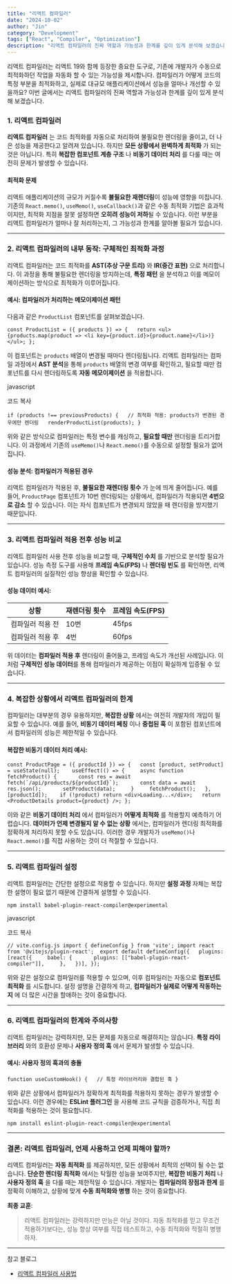 ```yaml
---
title: "리액트 컴파일러"
date: "2024-10-02"
author: "Jin"
category: "Development"
tags: ["React", "Compiler", "Optimization"]
description: "리액트 컴파일러의 진짜 역할과 가능성과 한계를 깊이 있게 분석해 보겠습니다."
---
```


리액트 컴파일러는 리액트 19와 함께 등장한 중요한 도구로, 기존에 개발자가 수동으로 최적화하던 작업을 자동화 할 수 있는 가능성을 제시합니다. 컴파일러가 어떻게 코드의 특정 부분을 최적화하고, 실제로 대규모 애플리케이션에서 성능을 얼마나 개선할 수 있을까요? 이번 글에서는 리액트 컴파일러의 진짜 역할과 가능성과 한계를 깊이 있게 분석해 보겠습니다.


### 1. 리액트 컴파일러

**리액트 컴파일러** 는 코드 최적화를 자동으로 처리하여 불필요한 렌더링을 줄이고, 더 나은 성능을 제공한다고 알려져 있습니다. 하지만 **모든 상황에서 완벽하게 최적화** 가 되는 것은 아닙니다. 특히 **복잡한 컴포넌트 계층 구조** 나 **비동기 데이터 처리** 를 다룰 때는 여전히 문제가 발생할 수 있습니다.

#### 최적화 문제

리액트 애플리케이션의 규모가 커질수록 **불필요한 재렌더링**이 성능에 영향을 미칩니다. 기존의 `React.memo()`, `useMemo()`, `useCallback()`과 같은 수동 최적화 기법은 효과적이지만, 최적화 지점을 잘못 설정하면 **오히려 성능이 저하**될 수 있습니다. 이런 부분을 리액트 컴파일러가 얼마나 잘 처리하는지, 그 가능성과 한계를 알아볼 필요가 있습니다.

---

### 2. 리액트 컴파일러의 내부 동작: 구체적인 최적화 과정

리액트 컴파일러는 코드 최적화를 **AST(추상 구문 트리)** 와 **IR(중간 표현)** 으로 처리합니다. 이 과정을 통해 불필요한 렌더링을 방지하는데, **특정 패턴** 을 분석하고 이를 메모이제이션하는 방식으로 최적화가 이루어집니다.

#### 예시: 컴파일러가 처리하는 메모이제이션 패턴

다음과 같은 `ProductList` 컴포넌트를 살펴보겠습니다.


`const ProductList = ({ products }) => {   return <ul>{products.map(product => <li key={product.id}>{product.name}</li>)}</ul>; };`

이 컴포넌트는 `products` 배열이 변경될 때마다 렌더링됩니다. 리액트 컴파일러는 컴파일 과정에서 **AST 분석**을 통해 `products` 배열의 변경 여부를 확인하고, 필요할 때만 컴포넌트를 다시 렌더링하도록 **자동 메모이제이션** 을 적용합니다.

javascript

코드 복사

`if (products !== previousProducts) {   // 최적화 적용: products가 변경된 경우에만 렌더링   renderProductList(products); }`

위와 같은 방식으로 컴파일러는 특정 변수를 캐싱하고, **필요할 때만** 렌더링을 트리거합니다. 이 과정에서 기존의 `useMemo()`나 `React.memo()`를 수동으로 설정할 필요가 없어집니다.

#### 성능 분석: 컴파일러가 적용된 경우

리액트 컴파일러가 적용된 후, **불필요한 재렌더링 횟수** 가 눈에 띄게 줄어듭니다. 예를 들어, `ProductPage` 컴포넌트가 10번 렌더링되는 상황에서, 컴파일러가 적용되면 **4번으로 감소** 할 수 있습니다. 이는 자식 컴포넌트가 변경되지 않았을 때 렌더링을 방지했기 때문입니다.

---

### 3. 리액트 컴파일러 적용 전후 성능 비교

리액트 컴파일러 사용 전후 성능을 비교할 때, **구체적인 수치** 를 기반으로 분석할 필요가 있습니다. 성능 측정 도구를 사용해 **프레임 속도(FPS)** 나 **렌더링 빈도** 를 확인하면, 리액트 컴파일러의 실질적인 성능 향상을 확인할 수 있습니다.

#### 성능 데이터 예시:

|**상황**|**재렌더링 횟수**|**프레임 속도(FPS)**|
|---|---|---|
|컴파일러 적용 전|10번|45fps|
|컴파일러 적용 후|4번|60fps|

위 데이터는 **컴파일러 적용 후** 렌더링이 줄어들고, 프레임 속도가 개선된 사례입니다. 이처럼 **구체적인 성능 데이터**를 통해 컴파일러가 제공하는 이점이 확실하게 입증될 수 있습니다.

---

### 4. 복잡한 상황에서 리액트 컴파일러의 한계

컴파일러는 대부분의 경우 유용하지만, **복잡한 상황** 에서는 여전히 개발자의 개입이 필요할 수 있습니다. 예를 들어, **비동기 데이터 페칭** 이나 **중첩된 훅** 이 포함된 컴포넌트에서 컴파일러의 성능은 제한적일 수 있습니다.

#### 복잡한 비동기 데이터 처리 예시:

```const ProductPage = ({ productId }) => {   const [product, setProduct] = useState(null);    useEffect(() => {     async function fetchProduct() {       const res = await fetch(`/api/products/${productId}`);       const data = await res.json();       setProduct(data);     }     fetchProduct();   }, [productId]);    if (!product) return <div>Loading...</div>;   return <ProductDetails product={product} />; };```

이와 같은 **비동기 데이터 처리** 에서 컴파일러가 **어떻게 최적화** 를 적용할지 예측하기 어렵습니다. **데이터가 언제 변경될지 알 수 없는 상황** 에서는, 컴파일러가 렌더링 최적화를 정확하게 처리하지 못할 수도 있습니다. 이러한 경우 개발자가 `useMemo()`나 `React.memo()`를 직접 사용하는 것이 더 적절할 수 있습니다.

---

### 5. 리액트 컴파일러 설정

리액트 컴파일러는 간단한 설정으로 적용할 수 있습니다. 하지만 **설정 과정** 자체는 복잡한 설명이 필요 없기 때문에 간결하게 설명할 수 있습니다.


```npm install babel-plugin-react-compiler@experimental```

javascript

코드 복사

```// vite.config.js import { defineConfig } from 'vite'; import react from '@vitejs/plugin-react';  export default defineConfig({   plugins: [react({     babel: {       plugins: [["babel-plugin-react-compiler"]],     },   })], });```

위와 같은 설정으로 컴파일러를 적용할 수 있으며, 이후 컴파일러는 자동으로 **컴포넌트 최적화** 를 시도합니다. 설정 설명을 간결하게 하고, **컴파일러가 실제로 어떻게 작동하는지** 에 더 많은 시간을 할애하는 것이 중요합니다.

---

### 6. 리액트 컴파일러의 한계와 주의사항

리액트 컴파일러는 강력하지만, 모든 문제를 자동으로 해결하지는 않습니다. **특정 라이브러리** 와의 호환성 문제나 **사용자 정의 훅** 에서 문제가 발생할 수 있습니다.

#### 예시: 사용자 정의 훅과의 충돌


`function useCustomHook() {   // 특정 라이브러리와 결합된 훅 }`

위와 같은 상황에서 컴파일러가 정확하게 최적화를 적용하지 못하는 경우가 발생할 수 있습니다. 이런 경우에는 **ESLint 플러그인** 을 사용해 코드 규칙을 검증하거나, 직접 최적화를 적용하는 것이 필요합니다.



`npm install eslint-plugin-react-compiler@experimental`

---

### 결론: 리액트 컴파일러, 언제 사용하고 언제 피해야 할까?

리액트 컴파일러는 **자동 최적화** 를 제공하지만, 모든 상황에서 최적의 선택이 될 수는 없습니다. **단순한 렌더링 최적화** 에서는 탁월한 성능을 보여주지만, **복잡한 비동기 처리** 나 **사용자 정의 훅** 을 다룰 때는 제한적일 수 있습니다. 개발자는 **컴파일러의 장점과 한계** 를 정확히 이해하고, 상황에 맞게 **수동 최적화와 병행** 하는 것이 중요합니다.

**최종 교훈**:

> 리액트 컴파일러는 강력하지만 만능은 아닐 것이다. 자동 최적화를 믿고 무조건 적용하기보다는, 성능 향상 여부를 직접 테스트하고, 수동 최적화와 적절히 병행하자.

---
참고 블로그
- [리액트 컴파일러 사용법](https://junghan92.medium.com/%EB%B2%88%EC%97%AD-%EB%A6%AC%EC%95%A1%ED%8A%B8-%EC%BB%B4%ED%8C%8C%EC%9D%BC%EB%9F%AC-%EC%82%AC%EC%9A%A9%EB%B2%95-%EC%99%84%EB%B2%BD-%EA%B0%80%EC%9D%B4%EB%93%9C-a6a0e96edc97)
